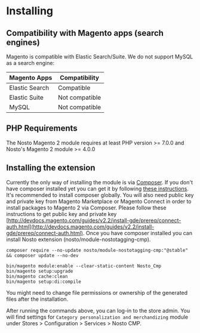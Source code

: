# Installing

## Compatibility with Magento apps (search engines) <a href="#compatibility-for-magento-apps" id="compatibility-for-magento-apps"></a>

Magento is compatible with Elastic Search/Suite. We do not support MySQL as a search engine:

| Magento Apps   | Compatibility  |
|----------------|--------------- |
| Elastic Search | Compatible     |
| Elastic Suite  | Not compatible |
| MySQL          | Not compatible |

## PHP Requirements

The Nosto Magento 2 module requires at least PHP version &gt;= 7.0.0 and Nosto's Magento 2 module &gt;= 4.0.0

## Installing the extension

Currently the only way of installing the module is via [Composer](https://getcomposer.org/). If you don't have composer installed yet you can get it by following [these instructions](https://getcomposer.org/doc/00-intro.md). It's recommended to install composer globally. You will also need public key and private key from Magento Marketplace or Magento Connect in order to install packages to Magento 2 via Composer. Please follow these instructions to get public key and private key [http://devdocs.magento.com/guides/v2.2/install-gde/prereq/connect-auth.html](http://devdocs.magento.com/guides/v2.2/install-gde/prereq/connect-auth.html). Once you have composer installed you can install Nosto extension \(nosto/module-nostotagging-cmp\).

```text
composer require --no-update nosto/module-nostotagging-cmp:"@stable" && composer update --no-dev
```

```text
bin/magento module:enable --clear-static-content Nosto_Cmp
bin/magento setup:upgrade
bin/magento cache:clean
bin/magento setup:di:compile
```

You might need to change file permissions or ownership of the generated files after the installation.

After running the commands above, you can log-in to the store admin. You will find settings for `Category personalization and merchandizing` module under Stores &gt; Configuration &gt; Services &gt; Nosto CMP.


